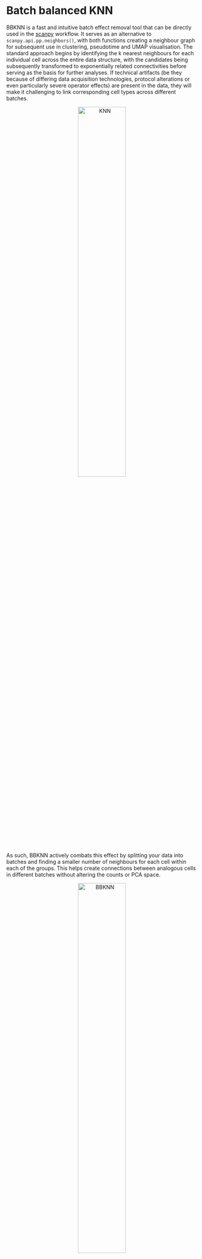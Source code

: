 # Batch balanced KNN

BBKNN is a fast and intuitive batch effect removal tool that can be directly used in the [scanpy](https://scanpy.readthedocs.io/en/latest/) workflow. It serves as an alternative to `scanpy.api.pp.neighbors()`, with both functions creating a neighbour graph for subsequent use in clustering, pseudotime and UMAP visualisation. The standard approach begins by identifying the k nearest neighbours for each individual cell across the entire data structure, with the candidates being subsequently transformed to exponentially related connectivities before serving as the basis for further analyses. If technical artifacts (be they because of differing data acquisition technologies, protocol alterations or even particularly severe operator effects) are present in the data, they will make it challenging to link corresponding cell types across different batches.

<p align="center"><img src="figures/batch1.png" alt="KNN" width="50%"></p>

As such, BBKNN actively combats this effect by splitting your data into batches and finding a smaller number of neighbours for each cell within each of the groups. This helps create connections between analogous cells in different batches without altering the counts or PCA space.

<p align="center"><img src="figures/batch2.png" alt="BBKNN" width="50%"></p>

## Citation

If you use BBKNN in your work, please cite the [paper](https://doi.org/10.1093/bioinformatics/btz625):

	@article{polanski2019bbknn,
	  title={BBKNN: Fast Batch Alignment of Single Cell Transcriptomes},
	  author={Pola{\'n}ski, Krzysztof and Young, Matthew D and Miao, Zhichao and Meyer, Kerstin B and Teichmann, Sarah A and Park, Jong-Eun},
	  doi={10.1093/bioinformatics/btz625},
	  journal={Bioinformatics},
	  year={2019}
	}

## Installation

BBKNN depends on Cython, numpy, scipy, annoy, umap-learn and sklearn. The package is available on pip and conda, and can be easily installed as follows:

	pip3 install bbknn

or

	conda install -c bioconda bbknn

BBKNN can also make use of faiss. Consult the [official installation instructions](https://github.com/facebookresearch/faiss/blob/master/INSTALL.md), the easiest way to get it is via conda.

## Usage and Documentation

BBKNN has the option to immediately slot into the spot occupied by `scanpy.api.neighbors()` in the [Seurat-inspired scanpy workflow](https://nbviewer.jupyter.org/github/theislab/scanpy_usage/blob/master/170505_seurat/seurat.ipynb). It computes a batch aligned variant of the neighbourhood graph, with its uses within scanpy including clustering, diffusion map pseudotime inference and UMAP visualisation. The basic syntax to run BBKNN on scanpy's AnnData object (with PCA computed via `scanpy.api.tl.pca()`) is as follows:

	import bbknn
	bbknn.bbknn(adata)

You can provide which `adata.obs` column to use for batch discrimination via the `batch_key` parameter. This defaults to `'batch'`, which is created by scanpy when you merge multiple AnnData objects (e.g. if you were to import multiple samples separately and then concatenate them).

Alternately, you can just provide a PCA matrix with cells as rows and a matching vector of batch assignments for each of the cells and call BBKNN as follows (with `connectivities` being the primary graph output of interest):

	import bbknn
	distances, connectivities = bbknn.bbknn_pca_matrix(pca_matrix, batch_list)

An HTML render of the BBKNN function docstring, detailing all the parameters, can be accessed at [ReadTheDocs](https://bbknn.readthedocs.io/en/latest/).

## BBKNN in R

At this point, there is no plan to create a BBKNN R package. However, it can be ran quite easily via reticulate. Using the base functions is the same as in python. If you're in possession of a PCA matrix and a batch assignment vector and want to get UMAP coordinates out of it, you can use the following code snippet to do so. The weird PCA computation part and replacing it with your original values is unfortunately necessary due to how AnnData innards operate from a reticulate level. Provide your python path in `use_python()`

	library(reticulate)
	use_python("/usr/bin/python3")

	anndata = import("anndata",convert=FALSE)
	bbknn = import("bbknn", convert=FALSE)
	sc = import("scanpy.api",convert=FALSE)

	adata = anndata$AnnData(X=pca, obs=batch)
	sc$tl$pca(adata)
	adata$obsm$X_pca = pca
	bbknn$bbknn(adata,batch_key=0)
	sc$tl$umap(adata)
	umap = py_to_r(adata$obsm$X_umap)

When testing locally, faiss refused to work when BBKNN was reticulated. As such, provide `use_faiss=FALSE` to the BBKNN call if you run into this problem.

## Example Notebooks

**[pancreas.ipynb](https://nbviewer.jupyter.org/github/Teichlab/bbknn/blob/master/examples/pancreas.ipynb) is the main demonstration, featuring in-depth annotation and a step by step description/comparison of BBKNN's available options.** 

The [BBKNN paper](https://doi.org/10.1093/bioinformatics/btz625) makes use of the following analyses:
- [simulation.ipynb](https://nbviewer.jupyter.org/github/Teichlab/bbknn/blob/master/examples/simulation.ipynb) applies BBKNN to simulated data with a known ground truth, and demonstrates the utility of graph trimming by introducing an unrelated cell population. This simulated data is then used to benchmark BBKNN against mnnCorrect, CCA, Scanorama and Harmony in [benchmark.ipynb](https://nbviewer.jupyter.org/github/Teichlab/bbknn/blob/master/examples/benchmark.ipynb), and then finish off with a benchmarking of a BBKNN variant reluctant to work within R/reticulate and visualise the findings in  [benchmark2.ipynb](https://nbviewer.jupyter.org/github/Teichlab/bbknn/blob/master/examples/benchmark2.ipynb). [benchmark3-new-R-methods.ipynb](https://nbviewer.jupyter.org/github/Teichlab/bbknn/blob/master/examples/benchmark3-new-R-methods.ipynb) adds some newer R approaches to the benchmark.
- [mouse.ipynb](https://nbviewer.jupyter.org/github/Teichlab/bbknn/blob/master/examples/mouse.ipynb) runs a collection of murine atlases through BBKNN. [mouse-harmony.ipynb](https://nbviewer.jupyter.org/github/Teichlab/bbknn/blob/master/examples/mouse-harmony.ipynb) applies Harmony to the same data.

The original [BBKNN preprint](https://www.biorxiv.org/content/early/2018/08/22/397042) performed a few more analyses that got ultimately removed. All of the corresponding objects can be downloaded from [ftp://ngs.sanger.ac.uk/production/teichmann/BBKNN/](ftp://ngs.sanger.ac.uk/production/teichmann/BBKNN/)

- [pancreas-2-mnnCorrect.ipynb](https://nbviewer.jupyter.org/github/Teichlab/bbknn/blob/master/examples/pancreas-2-mnnCorrect.ipynb), [pancreas-3-CCA.ipynb](https://nbviewer.jupyter.org/github/Teichlab/bbknn/blob/master/examples/pancreas-3-CCA.ipynb), [pancreas-4-Scanorama.ipynb](https://nbviewer.jupyter.org/github/Teichlab/bbknn/blob/master/examples/pancreas-4-Scanorama.ipynb), [pancreas-5-Harmony-kBET.ipynb](https://nbviewer.jupyter.org/github/Teichlab/bbknn/blob/master/examples/pancreas-5-Harmony-kBET.ipynb) process the pancreas data with the top batch correction packages 2018 had to offer. Some of these run instructions are antiquated by now.
- [pbmc.ipynb](https://nbviewer.jupyter.org/github/Teichlab/bbknn/blob/master/examples/pbmc.ipynb) runs BBKNN on 10X protocol variant PBMCs.
- [mouse-exploratory-visualisation.ipynb](https://nbviewer.jupyter.org/github/Teichlab/bbknn/blob/master/examples/mouse-exploratory-visualisation.ipynb) is a browser notebook for the murine atlas/transcription factor network objects that can be downloaded from [ftp://ngs.sanger.ac.uk/production/teichmann/BBKNN/MouseAtlas.zip](ftp://ngs.sanger.ac.uk/production/teichmann/BBKNN/MouseAtlas.zip)